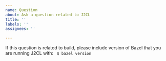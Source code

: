 ```yaml
---
name: Question
about: Ask a question related to J2CL
title: ''
labels: ''
assignees: ''

---
```


If this question is related to build, please include version of Bazel that you are running J2CL with:
 ``` $ bazel version```
